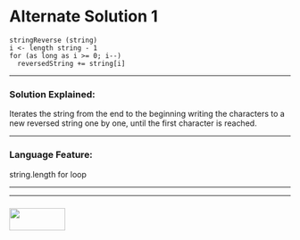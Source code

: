 # Alternate Solution 1 
```
stringReverse (string)
i <- length string - 1
for (as long as i >= 0; i--)
  reversedString += string[i]
```
---

### Solution Explained:

Iterates the string from the end to the beginning writing the characters to a new reversed string one by one, until the first character is reached.

___

### Language Feature:

string.length
for loop

___
___
### <a href="http://elewa.education/blog" target="_blank"><img src="https://user-images.githubusercontent.com/18554853/34921062-506450ae-f97d-11e7-875f-6feeb26ad72d.png" width="100" height="40"/></a>

